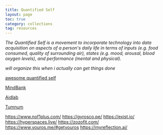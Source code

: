 ```yaml
---
title: Quantified Self
layout: page
toc: true
category: collections
tag: resources
---
```


*The Quantified Self is a movement to incorporate technology into data acquisition on aspects of a person's daily life in terms of inputs (e.g. food consumed, quality of surrounding air), states (e.g. mood, arousal, blood oxygen levels), and performance (mental and physical).*

*will organize this when i actually can get things done*

[awesome quantified self](https://github.com/woop/awesome-quantified-self)

[MindBank](https://mindbank.ai)

[Aidlab](https://www.aidlab.com/)

[Tumnum](https://www.tunum.health/)

https://www.nof1plus.com/
https://gyrosco.pe/
https://exist.io/
https://hyperspaces.live/
https://zozofit.com/
https://www.youros.me/#getyouros
https://myreflection.ai/
